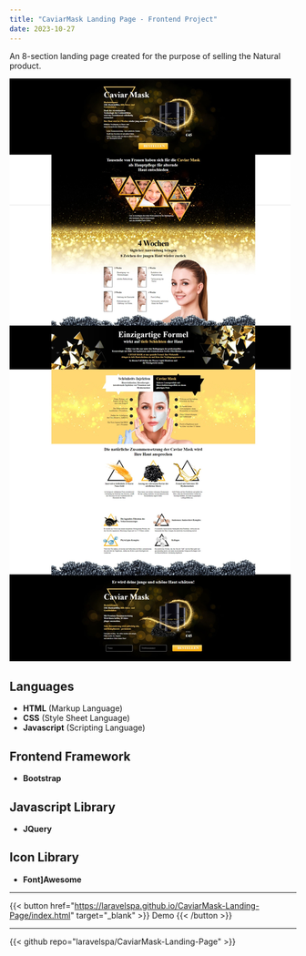```yaml
---
title: "CaviarMask Landing Page - Frontend Project"
date: 2023-10-27
---
```

An 8-section landing page created for the purpose of selling the Natural product.

![CaviarMask Landing Page](/img/portfolio/caviarmask-landing-page/full-page.jpeg "CaviarMask Landing Page")

## Languages
- **HTML** (Markup Language)
- **CSS** (Style Sheet Language)
- **Javascript** (Scripting Language)

## Frontend Framework
- **Bootstrap**

## Javascript Library
- **JQuery**

## Icon Library
- **Font]Awesome**

---
{{< button href="https://laravelspa.github.io/CaviarMask-Landing-Page/index.html" target="_blank" >}}
Demo
{{< /button >}}

---
{{< github repo="laravelspa/CaviarMask-Landing-Page" >}}
